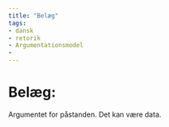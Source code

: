 ```yaml
---
title: "Belæg"
tags: 
- dansk
- retorik
- Argumentationsmodel
- 
---
```

# Belæg:

Argumentet for påstanden. Det kan være data.